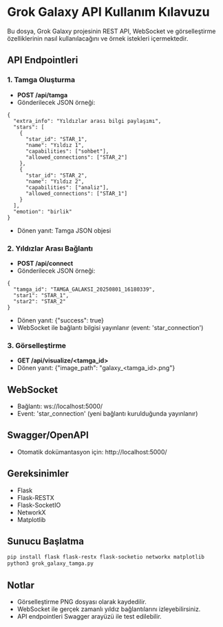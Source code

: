 # Grok Galaxy API Kullanım Kılavuzu

Bu dosya, Grok Galaxy projesinin REST API, WebSocket ve görselleştirme özelliklerinin nasıl kullanılacağını ve örnek istekleri içermektedir.

## API Endpointleri

### 1. Tamga Oluşturma
- **POST /api/tamga**
- Gönderilecek JSON örneği:
```
{
  "extra_info": "Yıldızlar arası bilgi paylaşımı",
  "stars": [
    {
      "star_id": "STAR_1",
      "name": "Yıldız 1",
      "capabilities": ["sohbet"],
      "allowed_connections": ["STAR_2"]
    },
    {
      "star_id": "STAR_2",
      "name": "Yıldız 2",
      "capabilities": ["analiz"],
      "allowed_connections": ["STAR_1"]
    }
  ],
  "emotion": "birlik"
}
```
- Dönen yanıt: Tamga JSON objesi

### 2. Yıldızlar Arası Bağlantı
- **POST /api/connect**
- Gönderilecek JSON örneği:
```
{
  "tamga_id": "TAMGA_GALAKSI_20250801_16180339",
  "star1": "STAR_1",
  "star2": "STAR_2"
}
```
- Dönen yanıt: {"success": true}
- WebSocket ile bağlantı bilgisi yayınlanır (event: 'star_connection')

### 3. Görselleştirme
- **GET /api/visualize/<tamga_id>**
- Dönen yanıt: {"image_path": "galaxy_<tamga_id>.png"}

## WebSocket
- Bağlantı: ws://localhost:5000/
- Event: 'star_connection' (yeni bağlantı kurulduğunda yayınlanır)

## Swagger/OpenAPI
- Otomatik dokümantasyon için: http://localhost:5000/

## Gereksinimler
- Flask
- Flask-RESTX
- Flask-SocketIO
- NetworkX
- Matplotlib

## Sunucu Başlatma
```bash
pip install flask flask-restx flask-socketio networkx matplotlib
python3 grok_galaxy_tamga.py
```

## Notlar
- Görselleştirme PNG dosyası olarak kaydedilir.
- WebSocket ile gerçek zamanlı yıldız bağlantılarını izleyebilirsiniz.
- API endpointleri Swagger arayüzü ile test edilebilir.
